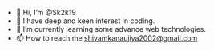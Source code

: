 - 👋 Hi, I’m @Sk2k19
- 👀 I have deep and keen interest in coding.
- 🌱 I’m currently learning some advance web technologies. 
- 📫 How to reach me shivamkanaujiya2002@gmail.com


<!---
Sk2k19/Sk2k19 is a ✨ special ✨ repository because its `README.md` (this file) appears on your GitHub profile.
You can click the Preview link to take a look at your changes.
--->
